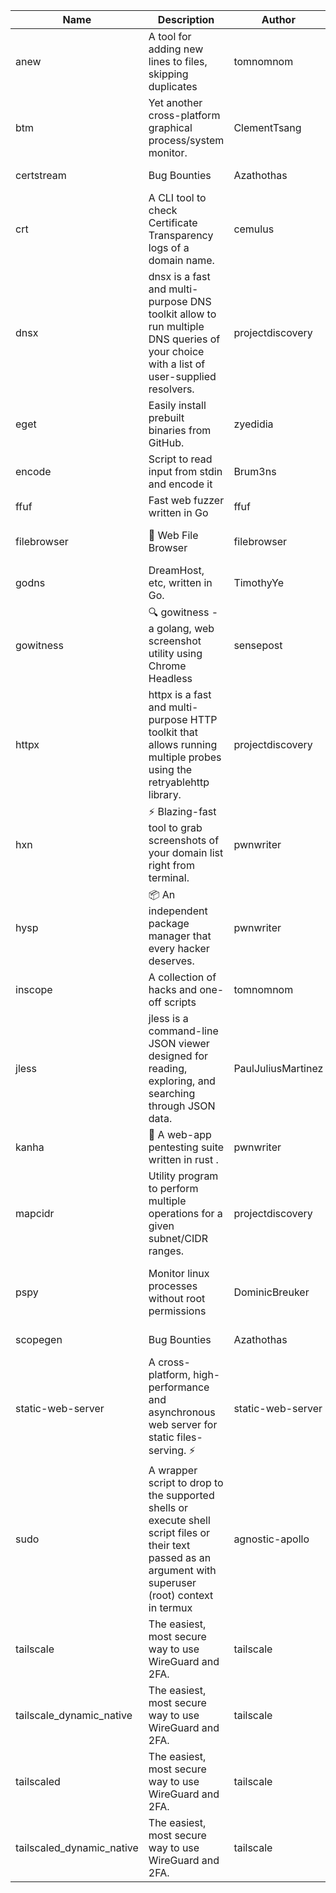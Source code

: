| Name | Description | Author | Repository | Stars | Version | Updated | Size | SHA256SUM | B3SUM | Source | Language | License |
| ---- | ----------- | ------ | ---------- | ----- | ------- | ------- | ---- | --- | ------ | --------|-------- | ------- |
| anew | A tool for adding new lines to files, skipping duplicates | tomnomnom | [https://github.com/tomnomnom/anew](https://github.com/tomnomnom/anew) | 1104 | v0.1.1 | 2022-03-15T22:35:31Z | 1.41 MB | 1b90a5952e056cc1437aa6b6ace4b4b434fe79ab5a7b8d036bcaf9260d70b8db | 6cd960337652e79b2df6bae9859ee60f37f772c25fe837eeef4455e6ab2ad923 | https://raw.githubusercontent.com/Azathothas/Toolpacks/main/aarch64_arm64_v8a_Android/anew | Go | MIT License |
| btm | Yet another cross-platform graphical process/system monitor. | ClementTsang | [https://github.com/ClementTsang/bottom](https://github.com/ClementTsang/bottom) | 8146 | 0.9.6 | 2023-08-27T01:43:44Z | 3.11 MB | 399346fdb5cfbfe1748f1a4fd219234f2a690f1ee737516900189bd98e3a273e | f37104071f5b88bcf2200d8ef5fc4c1ac7dca56ea98724258932df97016a0fc6 | https://raw.githubusercontent.com/Azathothas/Toolpacks/main/aarch64_arm64_v8a_Android/btm | Rust | MIT License |
| certstream |  Bug Bounties | Azathothas | [https://github.com/Azathothas/Arsenal](https://github.com/Azathothas/Arsenal) | 12 | null |  | 4.54 MB | ceeaddfc602592383b7396ba083e11688d201fe8683ab771595a7f9a204a5fff | de32b2cfbe677799ef001ef5a7fec41ad4c15da172bb43210b85232d881abe97 | https://raw.githubusercontent.com/Azathothas/Toolpacks/main/aarch64_arm64_v8a_Android/certstream | Shell | null |
| crt | A CLI tool to check Certificate Transparency logs of a domain name. | cemulus | [https://github.com/cemulus/crt](https://github.com/cemulus/crt) | 64 | v0.1.0 | 2022-03-08T21:41:54Z | 4.63 MB | ecc4de47fbdf2012c1f32527cb8774f3fe05d6aed73f150526f6e8f94309fa55 | b67e5b589e037861df3953469e241d4e5e8cb790350fd83820f522ed3332a6bd | https://raw.githubusercontent.com/Azathothas/Toolpacks/main/aarch64_arm64_v8a_Android/crt | Go | Apache License 2.0 |
| dnsx | dnsx is a fast and multi-purpose DNS toolkit allow to run multiple DNS queries of your choice with a list of user-supplied resolvers. | projectdiscovery | [https://github.com/projectdiscovery/dnsx](https://github.com/projectdiscovery/dnsx) | 1815 | v1.1.6 | 2023-11-11T19:20:44Z | 25.01 MB | 0679a484a2df126507e6677108951c25e162c6bfef984bd530961c9d2f1fe461 | a33e887a96ed586fd82335bdd50c6a044a072c844be406c18146d0165c4435ef | https://raw.githubusercontent.com/Azathothas/Toolpacks/main/aarch64_arm64_v8a_Android/dnsx | Go | MIT License |
| eget | Easily install prebuilt binaries from GitHub. | zyedidia | [https://github.com/zyedidia/eget](https://github.com/zyedidia/eget) | 651 | v1.3.3 | 2023-02-22T05:15:46Z | 6.49 MB | 79291f61c45749ca8304f52e67beb9c0918d252bb7cbf257e78faf1283d51998 | cd4e60bb21a9f400c5af26303b4da57ef2bdd0865f8b14825516387be3f675e9 | https://raw.githubusercontent.com/Azathothas/Toolpacks/main/aarch64_arm64_v8a_Android/eget | Go | MIT License |
| encode | Script to read input from stdin and encode it | Brum3ns | [https://github.com/Brum3ns/encode](https://github.com/Brum3ns/encode) | 18 | null |  | 2.49 MB | 81c4875806ccd5a9360a9de219cec2e9dcd4a213c7f52936e18efd0980ed9c16 | 3690a0365962a57d2c86dd9925ba85da7cc93f004bcba74da333c1fc2cb6fdb5 | https://raw.githubusercontent.com/Azathothas/Toolpacks/main/aarch64_arm64_v8a_Android/encode | Go | MIT License |
| ffuf | Fast web fuzzer written in Go | ffuf | [https://github.com/ffuf/ffuf](https://github.com/ffuf/ffuf) | 10687 | v2.1.0 | 2023-09-16T12:23:19Z | 8.18 MB | 1e28d8d94015a08ce42cdd2e7f2230e1d9c45639507389e021e0889a571da197 | a35c44f7aa135c32f6acd27bf9b967c04c21a80bae6d0dd57fc995a30f443957 | https://raw.githubusercontent.com/Azathothas/Toolpacks/main/aarch64_arm64_v8a_Android/ffuf | Go | MIT License |
| filebrowser | 📂 Web File Browser | filebrowser | [https://github.com/filebrowser/filebrowser](https://github.com/filebrowser/filebrowser) | 21928 | v2.26.0 | 2023-11-02T21:58:20Z | 13.29 MB | 431030bdcbe5ca96e16619209ed8a1b3f783ddc009e4ee9b260a310efaf54794 | c59a461bb01be4d86565f2e8893a11dfabc54af58c4d1c94b9e5d7993d11dd57 | https://raw.githubusercontent.com/Azathothas/Toolpacks/main/aarch64_arm64_v8a_Android/filebrowser | Go | Apache License 2.0 |
| godns |  DreamHost, etc, written in Go. | TimothyYe | [https://github.com/TimothyYe/godns](https://github.com/TimothyYe/godns) | 1384 | v3.0.4 | 2023-10-22T12:12:07Z | 11.80 MB | 57e8b3623b30b217d1d33dc2f435639ee77c9b185d5ae687987e84c31a610c90 | 7ea6ada00a999a8d4b6d599bc9bd46665380927852473484f306a2f9f6714dc7 | https://raw.githubusercontent.com/Azathothas/Toolpacks/main/aarch64_arm64_v8a_Android/godns | Go | Apache License 2.0 |
| gowitness | 🔍 gowitness - a golang, web screenshot utility using Chrome Headless | sensepost | [https://github.com/sensepost/gowitness](https://github.com/sensepost/gowitness) | 2482 | 2.5.1 | 2023-10-29T11:11:30Z | 25.96 MB | 3e9b011ddcc2cfdb97d92f56f2725e6c3aea59c4b202428be24175c17f00685f | 6d04bc472cbdb05a8d249a08627e4619950ed92bd96e8518a0b7ef2569ad787c | https://raw.githubusercontent.com/Azathothas/Toolpacks/main/aarch64_arm64_v8a_Android/gowitness | Go | GNU General Public License v3.0 |
| httpx | httpx is a fast and multi-purpose HTTP toolkit that allows running multiple probes using the retryablehttp library. | projectdiscovery | [https://github.com/projectdiscovery/httpx](https://github.com/projectdiscovery/httpx) | 6263 | v1.3.7 | 2023-11-13T07:26:10Z | 39.73 MB | e1cf76edd87e22c78860b49150e3701345f2126c2ec79999cb8925386c0e31a1 | 3c9ab02c6bcc181e4c1bfce089f1b6910cdd27effc971172445a73b7b4ac0f17 | https://raw.githubusercontent.com/Azathothas/Toolpacks/main/aarch64_arm64_v8a_Android/httpx | Go | MIT License |
| hxn | ⚡ Blazing-fast tool to grab screenshots of your domain list right from terminal. | pwnwriter | [https://github.com/pwnwriter/haylxon](https://github.com/pwnwriter/haylxon) | 349 | v0.1.9 | 2023-11-03T07:24:19Z | 6.01 MB | 9a79e5c6290f56fb1d1e59f002b917dfe79adab9f9d4f583c726a4f5c3ff0cfc | 938f82028383019d029a184f5ffa156d4dc8e8af83e29ecbcd456026163f4301 | https://raw.githubusercontent.com/Azathothas/Toolpacks/main/aarch64_arm64_v8a_Android/hxn | Rust | MIT License |
| hysp | 📦 An independent package manager that every hacker deserves. | pwnwriter | [https://github.com/pwnwriter/hysp](https://github.com/pwnwriter/hysp) | 384 | v0.1.2 | 2023-12-13T15:03:18Z | 3.26 MB | 954558da51e83a84e712c4625fb3b0a6a1ee6e0fe508f3dfd55535c13b97147d | be0f94180da30ea892f135fd2ff94177f20042090322d9d575087a4595c69c83 | https://raw.githubusercontent.com/Azathothas/Toolpacks/main/aarch64_arm64_v8a_Android/hysp | Rust | MIT License |
| inscope | A collection of hacks and one-off scripts | tomnomnom | [https://github.com/tomnomnom/hacks](https://github.com/tomnomnom/hacks) | 1955 | null |  | 1.79 MB | beb62679fe9b9bcdfef3e111cf7282f78b0214516eb4ece4cdbde77c58e54e6d | 5c5b5ec2cf807341f758b2fcb52241e76274db5453983670c438c50135cd6ac0 | https://raw.githubusercontent.com/Azathothas/Toolpacks/main/aarch64_arm64_v8a_Android/inscope | Go | null |
| jless | jless is a command-line JSON viewer designed for reading, exploring, and searching through JSON data. | PaulJuliusMartinez | [https://github.com/PaulJuliusMartinez/jless](https://github.com/PaulJuliusMartinez/jless) | 4292 | v0.9.0 | 2023-07-17T02:51:34Z | 1.74 MB | 7833474dcc6a493542580897949bb4b842e0f9e2e71834ee6072c469573120f5 | 56e6f82dd4b81ec33cf1d76090f6522514c0f96bb2843c12688e1979015ee859 | https://raw.githubusercontent.com/Azathothas/Toolpacks/main/aarch64_arm64_v8a_Android/jless | Rust | MIT License |
| kanha | 🦚 A web-app pentesting suite written in rust . | pwnwriter | [https://github.com/pwnwriter/kanha](https://github.com/pwnwriter/kanha) | 218 | v-v0.1.2 | 2023-10-17T16:42:52Z | 2.78 MB | d92ce5d7f396d0cd46c7766bca3aaa0351abb4cfec0279b94783eb06dfd0d303 | 6b2ed3125975891cddc8001b3ae8b6ce658ff5828a4f36e2fba36118a4d3dd34 | https://raw.githubusercontent.com/Azathothas/Toolpacks/main/aarch64_arm64_v8a_Android/kanha | Rust | MIT License |
| mapcidr | Utility program to perform multiple operations for a given subnet/CIDR ranges. | projectdiscovery | [https://github.com/projectdiscovery/mapcidr](https://github.com/projectdiscovery/mapcidr) | 867 | v1.1.16 | 2023-11-23T07:59:56Z | 22.31 MB | 948098dd76b97fb5b0d9cb3f4192eaf45474fe08dc5ca38dfa0c06e3da1b5333 | f0a6350c2b8d6dbd890850315ffef933890c432825e9c626096598bc9266b76d | https://raw.githubusercontent.com/Azathothas/Toolpacks/main/aarch64_arm64_v8a_Android/mapcidr | Go | MIT License |
| pspy | Monitor linux processes without root permissions | DominicBreuker | [https://github.com/DominicBreuker/pspy](https://github.com/DominicBreuker/pspy) | 4285 | v1.2.1 | 2023-01-17T21:10:08Z | 3.48 MB | 9665339acb01516f6993dee8eb34ec404b74775749f3ff49569d11db681ccfad | b50e72373cfec039422a9f26d428b42f5a9765347f752f6cc43e9f9cf412b836 | https://raw.githubusercontent.com/Azathothas/Toolpacks/main/aarch64_arm64_v8a_Android/pspy | Go | GNU General Public License v3.0 |
| scopegen |  Bug Bounties | Azathothas | [https://github.com/Azathothas/Arsenal](https://github.com/Azathothas/Arsenal) | 12 | null |  | 1.54 MB | 82304aa922b76dbedc085108660976227849984ab491f74b6c2506ebca62b64a | 09f6fd872f32e3ac8d9ba5cbae00c88c1aa5558943d8e1abef7df933dec41137 | https://raw.githubusercontent.com/Azathothas/Toolpacks/main/aarch64_arm64_v8a_Android/scopegen | Shell | null |
| static-web-server | A cross-platform, high-performance and asynchronous web server for static files-serving. ⚡ | static-web-server | [https://github.com/static-web-server/static-web-server](https://github.com/static-web-server/static-web-server) | 951 | v2.24.1 | 2023-11-14T23:15:43Z | 6.40 MB | 0d8df2b3e8795bc8625cfd7ac342043a2898788b092029d1b7968dd4c09b9f91 | 8c0071186430e9c7c829f6311e906ed50ac9e902b605f3d8b9177cde8f646043 | https://raw.githubusercontent.com/Azathothas/Toolpacks/main/aarch64_arm64_v8a_Android/static-web-server | Rust | Apache License 2.0 |
| sudo | A wrapper script to drop to the supported shells or execute shell script files or their text passed as an argument with superuser (root) context in termux | agnostic-apollo | [https://github.com/agnostic-apollo/sudo](https://github.com/agnostic-apollo/sudo) | 63 | v0.2.0 | 2021-04-10T21:03:11Z | 0.24 MB | 9e56787b3ca489a9eb9e3a64f54944aa92c728d18576972ef7ef6bb10ca6462c | 261a7ec6cf5ed2fbc82f8128f2583eda7faeb8939b9e08143046f0b046e504ae | https://raw.githubusercontent.com/Azathothas/Toolpacks/main/aarch64_arm64_v8a_Android/sudo | Shell | MIT License |
| tailscale | The easiest, most secure way to use WireGuard and 2FA. | tailscale | [https://github.com/tailscale/tailscale](https://github.com/tailscale/tailscale) | 14736 | v1.56.1 | 2023-12-15T19:44:23Z | 10.42 MB | a114fc9064192e1eddbf0cec8ca95ff342df0b2ae717a6f9c628387ed6451c98 | 0887795552cff90cfd0844694b6c3a87024d97fae58c9a5ce8f7d806eaf923ce | https://raw.githubusercontent.com/Azathothas/Toolpacks/main/aarch64_arm64_v8a_Android/tailscale | Go | BSD 3-Clause New or Revised License |
| tailscale_dynamic_native | The easiest, most secure way to use WireGuard and 2FA. | tailscale | [https://github.com/tailscale/tailscale](https://github.com/tailscale/tailscale) | 14736 | v1.56.1 | 2023-12-15T19:44:23Z | 10.69 MB | ad973d5a523521305f00f519a1a5b269d5a04b0622eac77749f6b5fcc59fecf4 | 7ce8d63355cb4133df54688c632b0ab052a5a9654237f0938b03c0293a285e23 | https://raw.githubusercontent.com/Azathothas/Toolpacks/main/aarch64_arm64_v8a_Android/tailscale_dynamic_native | Go | BSD 3-Clause New or Revised License |
| tailscaled | The easiest, most secure way to use WireGuard and 2FA. | tailscale | [https://github.com/tailscale/tailscale](https://github.com/tailscale/tailscale) | 14736 | v1.56.1 | 2023-12-15T19:44:23Z | 28.10 MB | 0340d673d4d2dcb8101c0bbfae2b4e3077626b9c48d4b930a2703a7b94029e77 | 8b556ab47194a3898393c5032987574b325777ecc36faf4dc4fdb34a52b98e2e | https://raw.githubusercontent.com/Azathothas/Toolpacks/main/aarch64_arm64_v8a_Android/tailscaled | Go | BSD 3-Clause New or Revised License |
| tailscaled_dynamic_native | The easiest, most secure way to use WireGuard and 2FA. | tailscale | [https://github.com/tailscale/tailscale](https://github.com/tailscale/tailscale) | 14736 | v1.56.1 | 2023-12-15T19:44:23Z | 29.86 MB | 23f19543193754928dedc5e00b83d45c23b2c80ec6bd8d693f29c0d25983426e | 809fc5ee477b87eb4e3343e511a3c78036c7a6083902c0dbd87a896e0b573e82 | https://raw.githubusercontent.com/Azathothas/Toolpacks/main/aarch64_arm64_v8a_Android/tailscaled_dynamic_native | Go | BSD 3-Clause New or Revised License |
